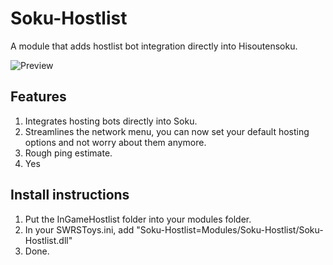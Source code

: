 # Soku-Hostlist
A module that adds hostlist bot integration directly into Hisoutensoku.

![Preview](https://i.imgur.com/ZDH9nz5.png)

## Features
1. Integrates hosting bots directly into Soku.
2. Streamlines the network menu, you can now set your default hosting options and not worry about them anymore.
3. Rough ping estimate.
4. Yes

## Install instructions
1. Put the InGameHostlist folder into your modules folder.
2. In your SWRSToys.ini, add "Soku-Hostlist=Modules/Soku-Hostlist/Soku-Hostlist.dll"
3. Done.
